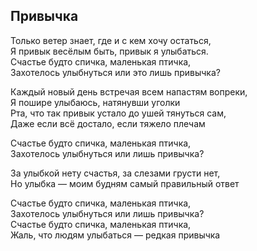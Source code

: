 ## Привычка

Только ветер знает, где и с кем хочу остаться,  
Я привык весёлым быть, привык я улыбаться.  
Счастье будто спичка, маленькая птичка,  
Захотелось улыбнуться или это лишь привычка?  

Каждый новый день встречая всем напастям вопреки,  
Я пошире улыбаюсь, натянувши уголки  
Рта, что так привык устало до ушей тянуться сам,  
Даже если всё достало, если тяжело плечам  

Счастье будто спичка, маленькая птичка,  
Захотелось улыбнуться или лишь привычка?  

За улыбкой нету счастья, за слезами грусти нет,  
Но улыбка — моим будням самый правильный ответ  

Счастье будто спичка, маленькая птичка,  
Захотелось улыбнуться или лишь привычка?  
Счастье будто спичка, маленькая птичка,  
Жаль, что людям улыбаться — редкая привычка  

